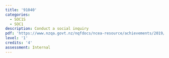 ```yaml
---
title: '91040'
categories:
  - SOC1S
  - SOC1
description: Conduct a social inquiry
pdf: 'https://www.nzqa.govt.nz/nqfdocs/ncea-resource/achievements/2019/as91040.pdf'
level: '1'
credits: '4'
assessment: Internal
---
```


